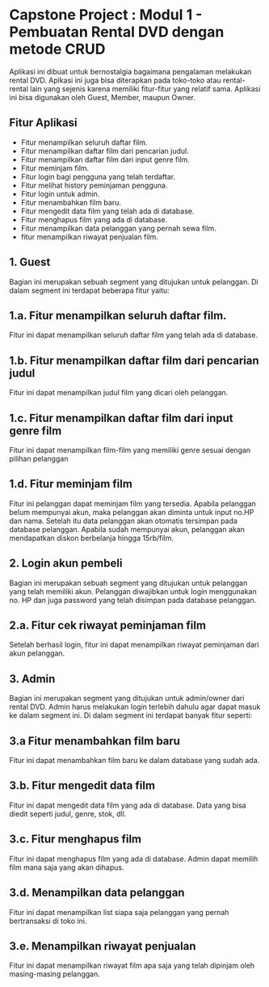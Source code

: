 # Capstone Project : Modul 1 - Pembuatan Rental DVD dengan metode CRUD
Aplikasi ini dibuat untuk bernostalgia bagaimana pengalaman melakukan rental DVD.
Aplkasi ini juga bisa diterapkan pada toko-toko atau rental-rental lain yang sejenis karena memiliki fitur-fitur yang relatif sama.
Aplikasi ini bisa digunakan oleh Guest, Member, maupun Owner.

## Fitur Aplikasi
- Fitur menampilkan seluruh daftar film.
- Fitur menampilkan daftar film dari pencarian judul.
- Fitur menampilkan daftar film dari input genre film.
- Fitur meminjam film.
- Fitur login bagi pengguna yang telah terdaftar.
- Fitur melihat history peminjaman pengguna.
- Fitur login untuk admin.
- Fitur menambahkan film baru.
- Fitur mengedit data film yang telah ada di database.
- Fitur menghapus film yang ada di database.
- Fitur menampilkan data pelanggan yang pernah sewa film.
- fitur menampilkan riwayat penjualan film.

## 1. Guest
Bagian ini merupakan sebuah segment yang ditujukan untuk pelanggan. Di dalam segment ini terdapat beberapa fitur yaitu:

## 1.a. Fitur menampilkan seluruh daftar film.
Fitur ini dapat menampilkan seluruh daftar film yang telah ada di database.

## 1.b. Fitur menampilkan daftar film dari pencarian judul
Fitur ini dapat menampilkan judul film yang dicari oleh pelanggan.

## 1.c. Fitur menampilkan daftar film dari input genre film
Fitur ini dapat menampilkan film-film yang memiliki genre sesuai dengan pilihan pelanggan

## 1.d. Fitur meminjam film
Fitur ini pelanggan dapat meminjam film yang tersedia. Apabila pelanggan belum mempunyai akun, maka pelanggan akan diminta untuk input no.HP dan nama. Setelah itu data pelanggan akan otomatis tersimpan pada database pelanggan. Apabila sudah mempunyai akun, pelanggan akan mendapatkan diskon berbelanja hingga 15rb/film.

## 2. Login akun pembeli
Bagian ini merupakan sebuah segment yang ditujukan untuk pelanggan yang telah memiliki akun. Pelanggan diwajibkan untuk login menggunakan no. HP dan juga password yang telah disimpan pada database pelanggan.

## 2.a. Fitur cek riwayat peminjaman film
Setelah berhasil login, fitur ini dapat menampilkan riwayat peminjaman dari akun pelanggan.

## 3. Admin
Bagian ini merupakan segment yang ditujukan untuk admin/owner dari rental DVD. Admin harus melakukan login terlebih dahulu agar dapat masuk ke dalam segment ini. Di dalam segment ini terdapat banyak fitur seperti:

## 3.a Fitur menambahkan film baru
Fitur ini dapat menambahkan film baru ke dalam database yang sudah ada.

## 3.b. Fitur mengedit data film
Fitur ini dapat mengedit data film yang ada di database. Data yang bisa diedit seperti judul, genre, stok, dll.

## 3.c. Fitur menghapus film
Fitur ini dapat menghapus film yang ada di database. Admin dapat memilih film mana saja yang akan dihapus.

## 3.d. Menampilkan data pelanggan
Fitur ini dapat menampilkan list siapa saja pelanggan yang pernah bertransaksi di toko ini.

## 3.e. Menampilkan riwayat penjualan
Fitur ini dapat menampilkan riwayat film apa saja yang telah dipinjam oleh masing-masing pelanggan.

